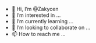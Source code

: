 - 👋 Hi, I’m @Zakycen
- 👀 I’m interested in ...
- 🌱 I’m currently learning ...
- 💞️ I’m looking to collaborate on ...
- 📫 How to reach me ...

<!---
Zakycen/Zakycen is a ✨ special ✨ repository because its `README.md` (this file) appears on your GitHub profile.
You can click the Preview link to take a look at your changes.
--->
